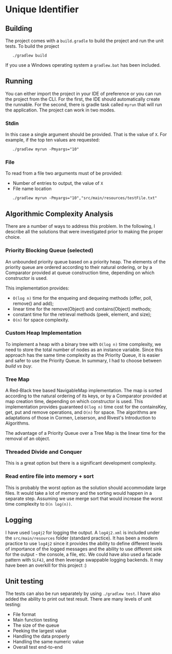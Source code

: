 # Unique Identifier

## Building 

The project comes with a `build.gradle` to build the project and run the unit tests. To build the project 

```
   ./gradlew build
```
If you use a Windows operating system a `gradlew.bat` has been included. 

## Running

You can either import the  project in your IDE of preference or you can run the project from the CLI. For the first, the IDE should automatically create the runnable. For the second, there is gradle task called `myrun` that will run the application. The project can work in two modes.

### Stdin

In this case a single argument should be provided. That is the value of `X`. For example, if the top ten values are requested:

```
   ./gradlew myrun -Pmyargs="10" 
```

### File

To read from a file two arguments must of be provided:

* Number of entries to output, the value of `X`
* File name location



```
   ./gradlew myrun -Pmyargs="10","src/main/resources/testFile.txt"
```


## Algorithmic Complexity Analysis

There are a number of ways to address this problem. In the following, I describe all the solutions that were investigated prior to making the proper choice. 

### Priority Blocking Queue (selected)

An unbounded priority queue based on a priority heap. The elements of the priority queue are ordered according to their natural ordering, or by a Comparator provided at queue construction time, depending on which constructor is used.

This implementation provides:

* `O(log n)` time for the enqueing and dequeing methods (offer, poll, remove() and add); 
* linear time for the remove(Object) and contains(Object) methods; 
* constant time for the retrieval methods (peek, element, and size);
* `O(n)` for space complexity.

### Custom Heap Implementation

To implement a heap with a binary tree with `O(log n)` time complexity, we need to store the total number of nodes as an instance variable. 
Since this approach has the same time complexity as the Priority Queue, it is easier and safer to use the Priority Queue. In summary, I had to choose between *build vs buy*. 

### Tree Map

A Red-Black tree based NavigableMap implementation. The map is sorted according to the natural ordering of its keys, or by a Comparator provided at map creation time, depending on which constructor is used. 
This implementation provides guaranteed `O(log n)` time cost for the containsKey, get, put and remove operations, and `O(n)` for space.  The algorithms are adaptations of those in Cormen, Leiserson, and Rivest's Introduction to Algorithms.

The advantage of a Priority Queue over a Tree Map is the linear time for the removal of an object.

### Threaded Divide and Conquer

This is a great option but there is a significant development complexity.

### Read entire file into memory + sort

This is probably the worst option as the solution should accommodate large files. It would take a lot of memory and the sorting would happen in a separate step. Assuming we use merge sort that would increase the worst time complexity to `O(n log(n))`.

## Logging

I have used `log4j2` for logging the output. A `log4j2.xml` is included under the `src/main/resources` folder (standard practice). It has been a modern practice to use `log4j2` since it provides the ability to define different levels of importance of the logged messages and the ability to use different sink for the output - the console, a file, etc. We could have also used a facade pattern with `SLF4J`, and then leverage swappable logging backends. It may have been an overkill for this project :)

## Unit testing

The tests can also be run separately by using `./gradlew test`. I have also added the ability to print out test result. There are many levels of unit testing:

* File format
* Main function testing 
* The size of the queue 
* Peeking the largest value
* Handling the data properly
* Handling the same numeric value 
* Overall test end-to-end


